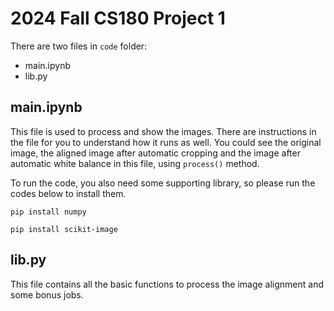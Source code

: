 # 2024 Fall CS180 Project 1

There are two files in `code` folder:

- main.ipynb
- lib.py

## main.ipynb

This file is used to process and show the images. There are instructions in the file for you to understand how it runs as well. You could see the original image, the aligned image after automatic cropping and the image after automatic white balance in this file, using `process()` method.

To run the code, you also need some supporting library, so please run the codes below to install them.

    pip install numpy

    pip install scikit-image

## lib.py

This file contains all the basic functions to process the image alignment and some bonus jobs.
